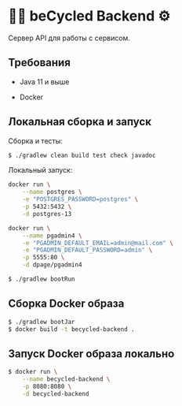 # 🏃🏻 beCycled Backend ⚙️

Сервер API для работы с сервисом.

## Требования

* Java 11 и выше

* Docker

## Локальная сборка и запуск

Сборка и тесты:

```bash
$ ./gradlew clean build test check javadoc
```

Локальный запуск:

```bash
docker run \
    --name postgres \
    -e "POSTGRES_PASSWORD=postgres" \
    -p 5432:5432 \
    -d postgres-13

docker run \
    --name pgadmin4 \
    -e "PGADMIN_DEFAULT_EMAIL=admin@mail.com" \
    -e "PGADMIN_DEFAULT_PASSWORD=admin" \
    -p 5555:80 \
    -d dpage/pgadmin4
```

```bash
$ ./gradlew bootRun
```

## Сборка Docker образа

```bash
$ ./gradlew bootJar
$ docker build -t becycled-backend .
```

## Запуск Docker образа локально

```bash
$ docker run \
    --name becycled-backend \
    -p 8080:8080 \
    -d becycled-backend
```
